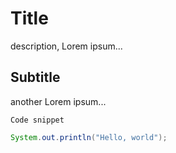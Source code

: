 # Title

description, Lorem ipsum...

## Subtitle

another Lorem ipsum...

```
Code snippet
```

```java
System.out.println("Hello, world");
```

